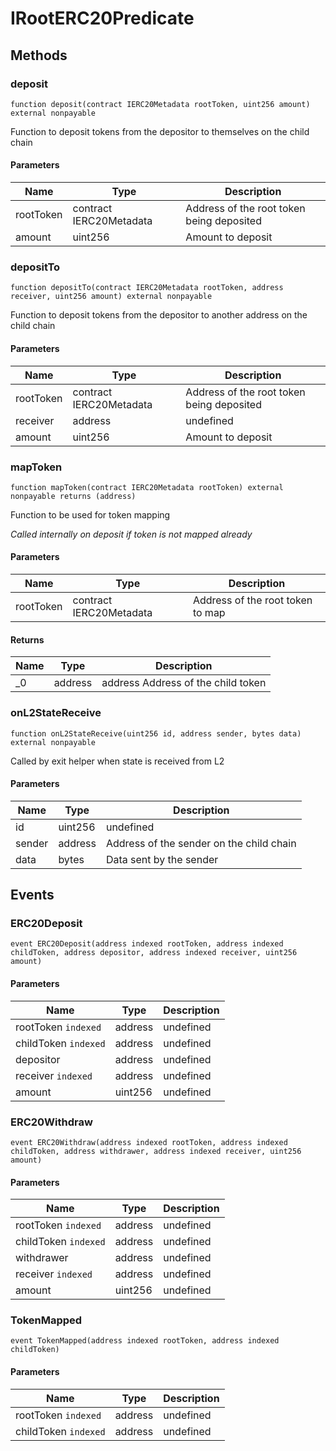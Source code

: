 # IRootERC20Predicate









## Methods

### deposit

```solidity
function deposit(contract IERC20Metadata rootToken, uint256 amount) external nonpayable
```

Function to deposit tokens from the depositor to themselves on the child chain



#### Parameters

| Name | Type | Description |
|---|---|---|
| rootToken | contract IERC20Metadata | Address of the root token being deposited |
| amount | uint256 | Amount to deposit |

### depositTo

```solidity
function depositTo(contract IERC20Metadata rootToken, address receiver, uint256 amount) external nonpayable
```

Function to deposit tokens from the depositor to another address on the child chain



#### Parameters

| Name | Type | Description |
|---|---|---|
| rootToken | contract IERC20Metadata | Address of the root token being deposited |
| receiver | address | undefined |
| amount | uint256 | Amount to deposit |

### mapToken

```solidity
function mapToken(contract IERC20Metadata rootToken) external nonpayable returns (address)
```

Function to be used for token mapping

*Called internally on deposit if token is not mapped already*

#### Parameters

| Name | Type | Description |
|---|---|---|
| rootToken | contract IERC20Metadata | Address of the root token to map |

#### Returns

| Name | Type | Description |
|---|---|---|
| _0 | address | address Address of the child token |

### onL2StateReceive

```solidity
function onL2StateReceive(uint256 id, address sender, bytes data) external nonpayable
```

Called by exit helper when state is received from L2



#### Parameters

| Name | Type | Description |
|---|---|---|
| id | uint256 | undefined |
| sender | address | Address of the sender on the child chain |
| data | bytes | Data sent by the sender |



## Events

### ERC20Deposit

```solidity
event ERC20Deposit(address indexed rootToken, address indexed childToken, address depositor, address indexed receiver, uint256 amount)
```





#### Parameters

| Name | Type | Description |
|---|---|---|
| rootToken `indexed` | address | undefined |
| childToken `indexed` | address | undefined |
| depositor  | address | undefined |
| receiver `indexed` | address | undefined |
| amount  | uint256 | undefined |

### ERC20Withdraw

```solidity
event ERC20Withdraw(address indexed rootToken, address indexed childToken, address withdrawer, address indexed receiver, uint256 amount)
```





#### Parameters

| Name | Type | Description |
|---|---|---|
| rootToken `indexed` | address | undefined |
| childToken `indexed` | address | undefined |
| withdrawer  | address | undefined |
| receiver `indexed` | address | undefined |
| amount  | uint256 | undefined |

### TokenMapped

```solidity
event TokenMapped(address indexed rootToken, address indexed childToken)
```





#### Parameters

| Name | Type | Description |
|---|---|---|
| rootToken `indexed` | address | undefined |
| childToken `indexed` | address | undefined |



